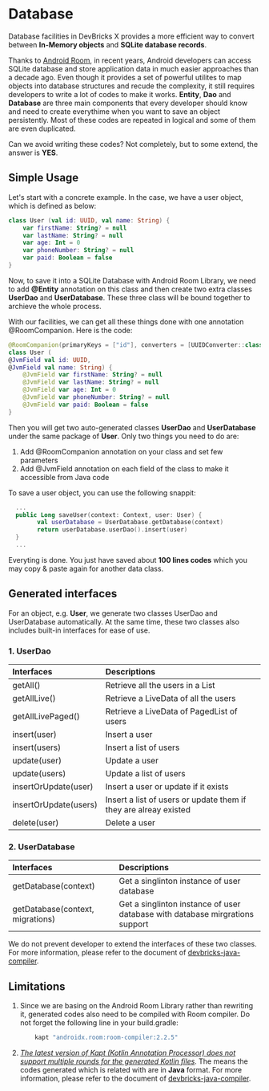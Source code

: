 # Database
Database facilities in DevBricks X provides a more efficient way to convert between **In-Memory objects** and **SQLite database records**. 

Thanks to [Android Room](https://developer.android.com/topic/libraries/architecture/room), in recent years, Android developers can access SQLite database and store application data in much easier approaches than a decade ago. Even though it provides a set of powerful utilites to map objects into database structures and recude the complexity, it still requires developers to write a lot of codes to make it works. **Entity**, **Dao** and **Database** are three main components that every developer should know and need to create everythime when you want to save an object persistently. Most of these codes are repeated in logical and some of them are even duplicated. 

Can we avoid writing these codes? Not completely, but to some extend, the answer is **YES**. 

## Simple Usage

Let's start with a concrete example. In the case, we have a user object, which is defined as below:

```kotlin
class User (val id: UUID, val name: String) {
    var firstName: String? = null
    var lastName: String? = null
    var age: Int = 0
    var phoneNumber: String? = null
    var paid: Boolean = false
}
```
Now, to save it into a SQLite Database with Android Room Library, we need to add **@Entity** annotation on this class and then create two extra classes **UserDao** and **UserDatabase**. These three class will be bound together to archieve the whole process. 

With our facilities, we can get all these things done with one annotation @RoomCompanion. Here is the code:

```kotlin
@RoomCompanion(primaryKeys = ["id"], converters = [UUIDConverter::class])
class User (
@JvmField val id: UUID,
@JvmField val name: String) {
    @JvmField var firstName: String? = null
    @JvmField var lastName: String? = null
    @JvmField var age: Int = 0
    @JvmField var phoneNumber: String? = null
    @JvmField var paid: Boolean = false
}
```
Then you will get two auto-generated classes **UserDao** and **UserDatabase** under the same package of **User**. Only two things you need to do are:

1. Add @RoomCompanion annotation on your class and set few parameters
2. Add @JvmField annotation on each field of the class to make it accessible from Java code

To save a user object, you can use the following snappit:

```kotlin
  ...
  public Long saveUser(context: Context, user: User) {
        val userDatabase = UserDatabase.getDatabase(context)
        return userDatabase.userDao().insert(user)
  }
  ...
```
Everyting is done. You just have saved about **100 lines codes** which you may copy & paste again for another data class.

## Generated interfaces
For an object, e.g. **User**, we generate two classes UserDao and UserDatabase automatically. At the same time, these two classes also includes built-in interfaces for ease of use.

### 1. UserDao

Interfaces | Descriptions
:--        | :--
getAll()   | Retrieve all the users in a List   
getAllLive() | Retrieve a LiveData of all the users
getAllLivePaged() | Retrieve a LiveData of PagedList of users
insert(user) | Insert a user
insert(users) | Insert a list of users
update(user) | Update a user
update(users) | Update a list of users
insertOrUpdate(user) | Insert a user or update if it exists
insertOrUpdate(users) | Insert a list of users or update them if they are alreay existed
delete(user) | Delete a user

### 2. UserDatabase
Interfaces | Descriptions
:--        | :--
getDatabase(context) | Get a singlinton instance of user database
getDatabase(context, migrations) | Get a singlinton instance of user database with database mirgrations support

We do not prevent developer to extend the interfaces of these two classes. For more information, please refer to the document of [devbricks-java-compiler](). 

## Limitations
1. Since we are basing on the Android Room Library rather than rewriting it, generated codes also need to be compiled with Room compiler. Do not forget the following line in your build.gradle:
	
	```groovy
	    kapt "androidx.room:room-compiler:2.2.5"
	```

2. *[The latest version of Kapt (Kotlin Annotation Processor) does not support multiple rounds for the generated Kotlin files](https://kotlinlang.org/docs/reference/kapt.html)*. The means the codes generated which is related with are in **Java** format. For more information, please refer to the document of [devbricks-java-compiler](). 


